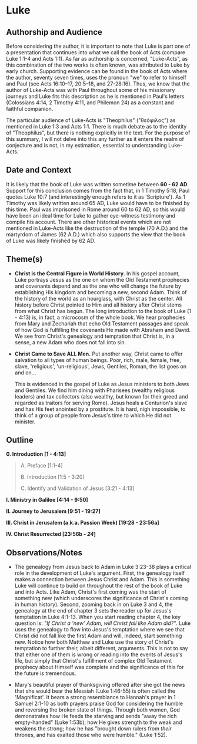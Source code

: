 # Luke

## Authorship and Audience
Before considering the author, it is important to note that Luke is part one of a presentation that continues into what we call the book of Acts (compare Luke 1:1-4 and Acts 1:1). As far as authorship is concerned, "Luke-Acts", as this combination of the two works is often known, was attributed to Luke by early church. Supporting evidence can be found in the book of Acts where the author, seventy seven times, uses the pronoun "we" to refer to himself and Paul (see Acts 16:10–17, 20:5–18, and 27-28:16). Thus, we know that the author of Luke-Acts was with Paul throughout some of his missionary journeys and Luke fits this description as he is mentioned in Paul's letters (Colossians 4:14, 2 Timothy 4:11, and Philemon 24) as a constant and faithful companion.

The particular audience of Luke-Acts is "Theophilus" ("θεόφιλος") as mentioned in Luke 1:3 and Acts 1:1. There is much debate as to the identity of "Theophilus", but there is nothing explicitly in the text. For the purpose of this summary, I will not delve into this any further as it enters the realm of conjecture and is not, in my estimation, essential to understanding Luke-Acts.

## Date and Context
It is likely that the book of Luke was written sometime between **60 - 62 AD**. Support for this conclusion comes from the fact that, in 1 Timothy 5:18, Paul quotes Luke 10:7 (and interestingly enough refers to it as 'Scripture'). As 1 Timothy was likely written around 65 AD, Luke would have to be finished by this time. Paul was imprisoned in Rome around 60 to 62 AD, so this would have been an ideal time for Luke to gather eye-witness testimony and compile his account. There are other historical events which are not mentioned in Luke-Acts like the destruction of the temple (70 A.D.) and the martyrdom of James (62 A.D.) which also supports the view that the book of Luke was likely finished by 62 AD.

## Theme(s)
- **Christ is the Central Figure in World History.** In his gospel account, Luke portrays Jesus as the one on whom the Old Testament prophecies and covenants depend and as the one who will change the future by establishing His kingdom and becoming a new, second Adam. Think of the history of the world as an hourglass, with Christ as the center. All history before Christ pointed to Him and all history after Christ stems from what Christ has begun. The long introduction to the book of Luke (1 - 4:13) is, in fact, a microcosm of the whole book. We hear prophecies from Mary and Zechariah that echo Old Testament passages and speak of how God is fulfilling the covenants He made with Abraham and David. We see from Christ's genealogy and temptation that Christ is, in a sense, a new Adam who does not fall into sin.

- **Christ Came to Save ALL Men.** Put another way, Christ came to offer salvation to all types of human beings. Poor, rich, male, female, free, slave, 'religious', 'un-religious', Jews, Gentiles, Roman, the list goes on and on... 

  This is evidenced in the gospel of Luke as Jesus ministers to both Jews and Gentiles. We find him dining with Pharisees (wealthy religious leaders) and tax collectors (also wealthy, but known for their greed and regarded as traitors for serving Rome). Jesus heals a Centurion's slave and has His feet anointed by a prostitute. It is hard, nigh impossible, to think of a group of people from Jesus's time to which He did not minister.

## Outline
**0. Introduction  [1 - 4:13]**

  > A. Preface  [1:1-4]
  > 
  > B. Introduction  [1:5 - 3:20]
  > 
  > C. Identify and Validation of Jesus  [3:21 - 4:13]

**I. Ministry in Galilee  [4:14 - 9:50]**

**II. Journey to Jerusalem  [9:51 - 19:27]**

**III. Christ in Jerusalem (a.k.a. Passion Week)  [19:28 - 23:56a]**

**IV. Christ Resurrected  [23:56b - *24*]**

## Observations/Notes
  - The genealogy from Jesus back to Adam in Luke 3:23-38 plays a critical role in the development of Luke's argument. First, the genealogy itself makes a connection between Jesus Christ and Adam. This is something Luke will continue to build on throughout the rest of the book of Luke and into Acts. Like Adam, Christ's first coming was the start of something new (which underscores the significance of Christ's coming in human history). Second, zooming back in on Luke 3 and 4, the genealogy at the end of chapter 3 sets the reader up for Jesus's temptation in Luke 4:1-13. When you start reading chapter 4, the key question is: *"If Christ a 'new' Adam, will Christ fall like Adam did?"*. Luke uses the genealogy to flow into Jesus's temptation where we see that Christ did not fall like the first Adam and will, indeed, start something new. Notice how both Matthew and Luke use the story of Christ's temptation to further their, albeit different, arguments. This is not to say that either one of them is wrong or reading into the events of Jesus's life, but simply that Christ's fulfillment of complex Old Testament prophecy about Himself was complete and the significance of this for the future is tremendous.

  - Mary's beautiful prayer of thanksgiving offered after she got the news that she would bear the Messiah (Luke 1:46-55) is often called the 'Magnificat'. It bears a strong resemblance to Hannah's prayer in 1 Samuel 2:1-10 as both prayers praise God for considering the humble and reversing the broken state of things. Through both women, God demonstrates how He feeds the starving and sends "away the rich empty-handed" (Luke 1:53b); how He gives strength to the weak and weakens the strong; how he has "brought down rulers from *their* thrones, and has exalted those who were humble." (Luke 1:52).
